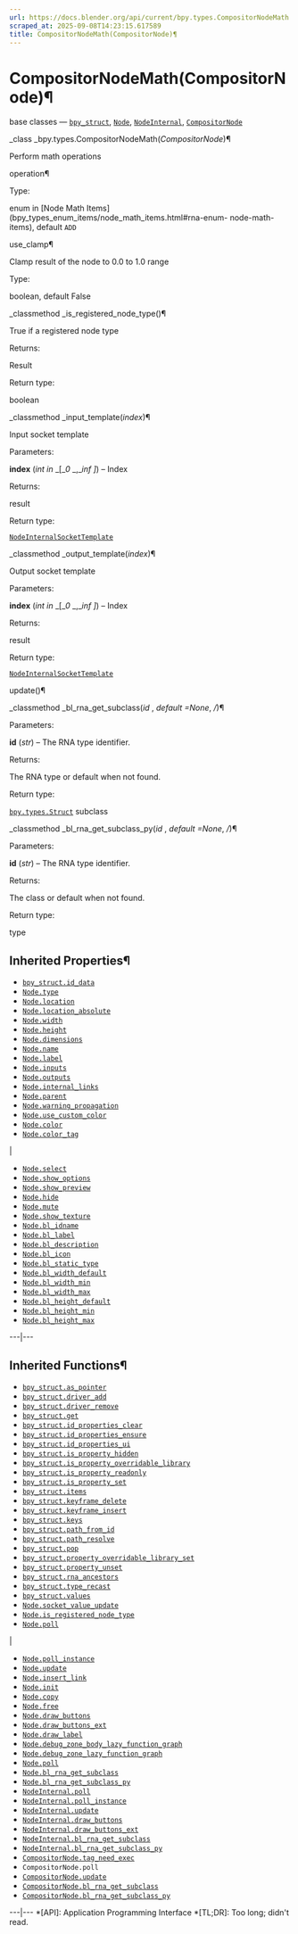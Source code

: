 ```yaml
---
url: https://docs.blender.org/api/current/bpy.types.CompositorNodeMath.html
scraped_at: 2025-09-08T14:23:15.617589
title: CompositorNodeMath(CompositorNode)¶
---
```


# CompositorNodeMath(CompositorNode)¶  
  
base classes — [`bpy_struct`](bpy.types.bpy_struct.html#bpy.types.bpy_struct
"bpy.types.bpy_struct"), [`Node`](bpy.types.Node.html#bpy.types.Node
"bpy.types.Node"),
[`NodeInternal`](bpy.types.NodeInternal.html#bpy.types.NodeInternal
"bpy.types.NodeInternal"),
[`CompositorNode`](bpy.types.CompositorNode.html#bpy.types.CompositorNode
"bpy.types.CompositorNode")

_class _bpy.types.CompositorNodeMath(_CompositorNode_)¶

    

Perform math operations

operation¶

    

Type:

    

enum in [Node Math Items](bpy_types_enum_items/node_math_items.html#rna-enum-
node-math-items), default `ADD`

use_clamp¶

    

Clamp result of the node to 0.0 to 1.0 range

Type:

    

boolean, default False

_classmethod _is_registered_node_type()¶

    

True if a registered node type

Returns:

    

Result

Return type:

    

boolean

_classmethod _input_template(_index_)¶

    

Input socket template

Parameters:

    

**index** (_int in_ _[__0_ _,__inf_ _]_) – Index

Returns:

    

result

Return type:

    

[`NodeInternalSocketTemplate`](bpy.types.NodeInternalSocketTemplate.html#bpy.types.NodeInternalSocketTemplate
"bpy.types.NodeInternalSocketTemplate")

_classmethod _output_template(_index_)¶

    

Output socket template

Parameters:

    

**index** (_int in_ _[__0_ _,__inf_ _]_) – Index

Returns:

    

result

Return type:

    

[`NodeInternalSocketTemplate`](bpy.types.NodeInternalSocketTemplate.html#bpy.types.NodeInternalSocketTemplate
"bpy.types.NodeInternalSocketTemplate")

update()¶

    

_classmethod _bl_rna_get_subclass(_id_ , _default =None_, _/_)¶

    

Parameters:

    

**id** (_str_) – The RNA type identifier.

Returns:

    

The RNA type or default when not found.

Return type:

    

[`bpy.types.Struct`](bpy.types.Struct.html#bpy.types.Struct
"bpy.types.Struct") subclass

_classmethod _bl_rna_get_subclass_py(_id_ , _default =None_, _/_)¶

    

Parameters:

    

**id** (_str_) – The RNA type identifier.

Returns:

    

The class or default when not found.

Return type:

    

type

## Inherited Properties¶

  * [`bpy_struct.id_data`](bpy.types.bpy_struct.html#bpy.types.bpy_struct.id_data "bpy.types.bpy_struct.id_data")
  * [`Node.type`](bpy.types.Node.html#bpy.types.Node.type "bpy.types.Node.type")
  * [`Node.location`](bpy.types.Node.html#bpy.types.Node.location "bpy.types.Node.location")
  * [`Node.location_absolute`](bpy.types.Node.html#bpy.types.Node.location_absolute "bpy.types.Node.location_absolute")
  * [`Node.width`](bpy.types.Node.html#bpy.types.Node.width "bpy.types.Node.width")
  * [`Node.height`](bpy.types.Node.html#bpy.types.Node.height "bpy.types.Node.height")
  * [`Node.dimensions`](bpy.types.Node.html#bpy.types.Node.dimensions "bpy.types.Node.dimensions")
  * [`Node.name`](bpy.types.Node.html#bpy.types.Node.name "bpy.types.Node.name")
  * [`Node.label`](bpy.types.Node.html#bpy.types.Node.label "bpy.types.Node.label")
  * [`Node.inputs`](bpy.types.Node.html#bpy.types.Node.inputs "bpy.types.Node.inputs")
  * [`Node.outputs`](bpy.types.Node.html#bpy.types.Node.outputs "bpy.types.Node.outputs")
  * [`Node.internal_links`](bpy.types.Node.html#bpy.types.Node.internal_links "bpy.types.Node.internal_links")
  * [`Node.parent`](bpy.types.Node.html#bpy.types.Node.parent "bpy.types.Node.parent")
  * [`Node.warning_propagation`](bpy.types.Node.html#bpy.types.Node.warning_propagation "bpy.types.Node.warning_propagation")
  * [`Node.use_custom_color`](bpy.types.Node.html#bpy.types.Node.use_custom_color "bpy.types.Node.use_custom_color")
  * [`Node.color`](bpy.types.Node.html#bpy.types.Node.color "bpy.types.Node.color")
  * [`Node.color_tag`](bpy.types.Node.html#bpy.types.Node.color_tag "bpy.types.Node.color_tag")

|

  * [`Node.select`](bpy.types.Node.html#bpy.types.Node.select "bpy.types.Node.select")
  * [`Node.show_options`](bpy.types.Node.html#bpy.types.Node.show_options "bpy.types.Node.show_options")
  * [`Node.show_preview`](bpy.types.Node.html#bpy.types.Node.show_preview "bpy.types.Node.show_preview")
  * [`Node.hide`](bpy.types.Node.html#bpy.types.Node.hide "bpy.types.Node.hide")
  * [`Node.mute`](bpy.types.Node.html#bpy.types.Node.mute "bpy.types.Node.mute")
  * [`Node.show_texture`](bpy.types.Node.html#bpy.types.Node.show_texture "bpy.types.Node.show_texture")
  * [`Node.bl_idname`](bpy.types.Node.html#bpy.types.Node.bl_idname "bpy.types.Node.bl_idname")
  * [`Node.bl_label`](bpy.types.Node.html#bpy.types.Node.bl_label "bpy.types.Node.bl_label")
  * [`Node.bl_description`](bpy.types.Node.html#bpy.types.Node.bl_description "bpy.types.Node.bl_description")
  * [`Node.bl_icon`](bpy.types.Node.html#bpy.types.Node.bl_icon "bpy.types.Node.bl_icon")
  * [`Node.bl_static_type`](bpy.types.Node.html#bpy.types.Node.bl_static_type "bpy.types.Node.bl_static_type")
  * [`Node.bl_width_default`](bpy.types.Node.html#bpy.types.Node.bl_width_default "bpy.types.Node.bl_width_default")
  * [`Node.bl_width_min`](bpy.types.Node.html#bpy.types.Node.bl_width_min "bpy.types.Node.bl_width_min")
  * [`Node.bl_width_max`](bpy.types.Node.html#bpy.types.Node.bl_width_max "bpy.types.Node.bl_width_max")
  * [`Node.bl_height_default`](bpy.types.Node.html#bpy.types.Node.bl_height_default "bpy.types.Node.bl_height_default")
  * [`Node.bl_height_min`](bpy.types.Node.html#bpy.types.Node.bl_height_min "bpy.types.Node.bl_height_min")
  * [`Node.bl_height_max`](bpy.types.Node.html#bpy.types.Node.bl_height_max "bpy.types.Node.bl_height_max")

  
---|---  
  
## Inherited Functions¶

  * [`bpy_struct.as_pointer`](bpy.types.bpy_struct.html#bpy.types.bpy_struct.as_pointer "bpy.types.bpy_struct.as_pointer")
  * [`bpy_struct.driver_add`](bpy.types.bpy_struct.html#bpy.types.bpy_struct.driver_add "bpy.types.bpy_struct.driver_add")
  * [`bpy_struct.driver_remove`](bpy.types.bpy_struct.html#bpy.types.bpy_struct.driver_remove "bpy.types.bpy_struct.driver_remove")
  * [`bpy_struct.get`](bpy.types.bpy_struct.html#bpy.types.bpy_struct.get "bpy.types.bpy_struct.get")
  * [`bpy_struct.id_properties_clear`](bpy.types.bpy_struct.html#bpy.types.bpy_struct.id_properties_clear "bpy.types.bpy_struct.id_properties_clear")
  * [`bpy_struct.id_properties_ensure`](bpy.types.bpy_struct.html#bpy.types.bpy_struct.id_properties_ensure "bpy.types.bpy_struct.id_properties_ensure")
  * [`bpy_struct.id_properties_ui`](bpy.types.bpy_struct.html#bpy.types.bpy_struct.id_properties_ui "bpy.types.bpy_struct.id_properties_ui")
  * [`bpy_struct.is_property_hidden`](bpy.types.bpy_struct.html#bpy.types.bpy_struct.is_property_hidden "bpy.types.bpy_struct.is_property_hidden")
  * [`bpy_struct.is_property_overridable_library`](bpy.types.bpy_struct.html#bpy.types.bpy_struct.is_property_overridable_library "bpy.types.bpy_struct.is_property_overridable_library")
  * [`bpy_struct.is_property_readonly`](bpy.types.bpy_struct.html#bpy.types.bpy_struct.is_property_readonly "bpy.types.bpy_struct.is_property_readonly")
  * [`bpy_struct.is_property_set`](bpy.types.bpy_struct.html#bpy.types.bpy_struct.is_property_set "bpy.types.bpy_struct.is_property_set")
  * [`bpy_struct.items`](bpy.types.bpy_struct.html#bpy.types.bpy_struct.items "bpy.types.bpy_struct.items")
  * [`bpy_struct.keyframe_delete`](bpy.types.bpy_struct.html#bpy.types.bpy_struct.keyframe_delete "bpy.types.bpy_struct.keyframe_delete")
  * [`bpy_struct.keyframe_insert`](bpy.types.bpy_struct.html#bpy.types.bpy_struct.keyframe_insert "bpy.types.bpy_struct.keyframe_insert")
  * [`bpy_struct.keys`](bpy.types.bpy_struct.html#bpy.types.bpy_struct.keys "bpy.types.bpy_struct.keys")
  * [`bpy_struct.path_from_id`](bpy.types.bpy_struct.html#bpy.types.bpy_struct.path_from_id "bpy.types.bpy_struct.path_from_id")
  * [`bpy_struct.path_resolve`](bpy.types.bpy_struct.html#bpy.types.bpy_struct.path_resolve "bpy.types.bpy_struct.path_resolve")
  * [`bpy_struct.pop`](bpy.types.bpy_struct.html#bpy.types.bpy_struct.pop "bpy.types.bpy_struct.pop")
  * [`bpy_struct.property_overridable_library_set`](bpy.types.bpy_struct.html#bpy.types.bpy_struct.property_overridable_library_set "bpy.types.bpy_struct.property_overridable_library_set")
  * [`bpy_struct.property_unset`](bpy.types.bpy_struct.html#bpy.types.bpy_struct.property_unset "bpy.types.bpy_struct.property_unset")
  * [`bpy_struct.rna_ancestors`](bpy.types.bpy_struct.html#bpy.types.bpy_struct.rna_ancestors "bpy.types.bpy_struct.rna_ancestors")
  * [`bpy_struct.type_recast`](bpy.types.bpy_struct.html#bpy.types.bpy_struct.type_recast "bpy.types.bpy_struct.type_recast")
  * [`bpy_struct.values`](bpy.types.bpy_struct.html#bpy.types.bpy_struct.values "bpy.types.bpy_struct.values")
  * [`Node.socket_value_update`](bpy.types.Node.html#bpy.types.Node.socket_value_update "bpy.types.Node.socket_value_update")
  * [`Node.is_registered_node_type`](bpy.types.Node.html#bpy.types.Node.is_registered_node_type "bpy.types.Node.is_registered_node_type")
  * [`Node.poll`](bpy.types.Node.html#bpy.types.Node.poll "bpy.types.Node.poll")

|

  * [`Node.poll_instance`](bpy.types.Node.html#bpy.types.Node.poll_instance "bpy.types.Node.poll_instance")
  * [`Node.update`](bpy.types.Node.html#bpy.types.Node.update "bpy.types.Node.update")
  * [`Node.insert_link`](bpy.types.Node.html#bpy.types.Node.insert_link "bpy.types.Node.insert_link")
  * [`Node.init`](bpy.types.Node.html#bpy.types.Node.init "bpy.types.Node.init")
  * [`Node.copy`](bpy.types.Node.html#bpy.types.Node.copy "bpy.types.Node.copy")
  * [`Node.free`](bpy.types.Node.html#bpy.types.Node.free "bpy.types.Node.free")
  * [`Node.draw_buttons`](bpy.types.Node.html#bpy.types.Node.draw_buttons "bpy.types.Node.draw_buttons")
  * [`Node.draw_buttons_ext`](bpy.types.Node.html#bpy.types.Node.draw_buttons_ext "bpy.types.Node.draw_buttons_ext")
  * [`Node.draw_label`](bpy.types.Node.html#bpy.types.Node.draw_label "bpy.types.Node.draw_label")
  * [`Node.debug_zone_body_lazy_function_graph`](bpy.types.Node.html#bpy.types.Node.debug_zone_body_lazy_function_graph "bpy.types.Node.debug_zone_body_lazy_function_graph")
  * [`Node.debug_zone_lazy_function_graph`](bpy.types.Node.html#bpy.types.Node.debug_zone_lazy_function_graph "bpy.types.Node.debug_zone_lazy_function_graph")
  * [`Node.poll`](bpy.types.Node.html#bpy.types.Node.poll "bpy.types.Node.poll")
  * [`Node.bl_rna_get_subclass`](bpy.types.Node.html#bpy.types.Node.bl_rna_get_subclass "bpy.types.Node.bl_rna_get_subclass")
  * [`Node.bl_rna_get_subclass_py`](bpy.types.Node.html#bpy.types.Node.bl_rna_get_subclass_py "bpy.types.Node.bl_rna_get_subclass_py")
  * [`NodeInternal.poll`](bpy.types.NodeInternal.html#bpy.types.NodeInternal.poll "bpy.types.NodeInternal.poll")
  * [`NodeInternal.poll_instance`](bpy.types.NodeInternal.html#bpy.types.NodeInternal.poll_instance "bpy.types.NodeInternal.poll_instance")
  * [`NodeInternal.update`](bpy.types.NodeInternal.html#bpy.types.NodeInternal.update "bpy.types.NodeInternal.update")
  * [`NodeInternal.draw_buttons`](bpy.types.NodeInternal.html#bpy.types.NodeInternal.draw_buttons "bpy.types.NodeInternal.draw_buttons")
  * [`NodeInternal.draw_buttons_ext`](bpy.types.NodeInternal.html#bpy.types.NodeInternal.draw_buttons_ext "bpy.types.NodeInternal.draw_buttons_ext")
  * [`NodeInternal.bl_rna_get_subclass`](bpy.types.NodeInternal.html#bpy.types.NodeInternal.bl_rna_get_subclass "bpy.types.NodeInternal.bl_rna_get_subclass")
  * [`NodeInternal.bl_rna_get_subclass_py`](bpy.types.NodeInternal.html#bpy.types.NodeInternal.bl_rna_get_subclass_py "bpy.types.NodeInternal.bl_rna_get_subclass_py")
  * [`CompositorNode.tag_need_exec`](bpy.types.CompositorNode.html#bpy.types.CompositorNode.tag_need_exec "bpy.types.CompositorNode.tag_need_exec")
  * `CompositorNode.poll`
  * [`CompositorNode.update`](bpy.types.CompositorNode.html#bpy.types.CompositorNode.update "bpy.types.CompositorNode.update")
  * [`CompositorNode.bl_rna_get_subclass`](bpy.types.CompositorNode.html#bpy.types.CompositorNode.bl_rna_get_subclass "bpy.types.CompositorNode.bl_rna_get_subclass")
  * [`CompositorNode.bl_rna_get_subclass_py`](bpy.types.CompositorNode.html#bpy.types.CompositorNode.bl_rna_get_subclass_py "bpy.types.CompositorNode.bl_rna_get_subclass_py")

  
---|---
  *[API]: Application Programming Interface
  *[TL;DR]: Too long; didn't read.

